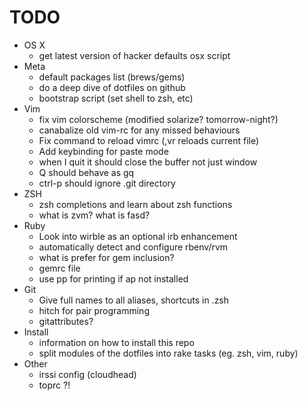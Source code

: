 # TODO
* OS X
  * get latest version of hacker defaults osx script
* Meta
  * default packages list (brews/gems)
  * do a deep dive of dotfiles on github
  * bootstrap script (set shell to zsh, etc)
* Vim
  * fix vim colorscheme (modified solarize? tomorrow-night?)
  * canabalize old vim-rc for any missed behaviours
  * Fix command to reload vimrc (,vr reloads current file)
  * Add keybinding for paste mode
  * when I quit it should close the buffer not just window
  * Q should behave as gq
  * ctrl-p should ignore .git directory
* ZSH
  * zsh completions and learn about zsh functions
  * what is zvm? what is fasd?
* Ruby
  * Look into wirble as an optional irb enhancement
  * automatically detect and configure rbenv/rvm
  * what is prefer for gem inclusion?
  * gemrc file
  * use pp for printing if ap not installed
* Git
  * Give full names to all aliases, shortcuts in .zsh
  * hitch for pair programming
  * gitattributes?
* Install
  * information on how to install this repo
  * split modules of the dotfiles into rake tasks (eg. zsh, vim, ruby)
* Other
  * irssi config (cloudhead)
  * toprc ?!
